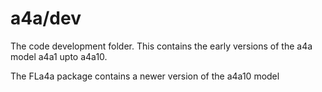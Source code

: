 a4a/dev
=======

The code development folder.  This contains the early versions of the a4a model a4a1 upto a4a10.

The FLa4a package contains a newer version of the a4a10 model




